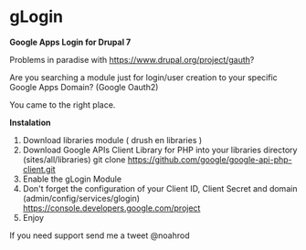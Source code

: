 # gLogin

**Google Apps Login for Drupal 7**

Problems in paradise with https://www.drupal.org/project/gauth?

Are you searching a module just for login/user creation to your specific Google Apps Domain? (Google Oauth2)

You came to the right place.


**Instalation**

1. Download libraries module ( drush en libraries )
2. Download Google APIs Client Library for PHP into your libraries directory (sites/all/libraries) 
   git clone https://github.com/google/google-api-php-client.git
3. Enable the gLogin Module
4. Don't forget the configuration of your Client ID, Client Secret and domain (admin/config/services/glogin)
   https://console.developers.google.com/project
5. Enjoy


If you need support send me a tweet @noahrod

